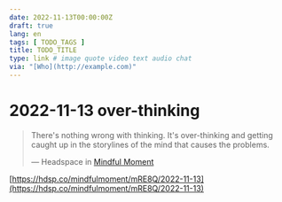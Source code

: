 ```yaml
---
date: 2022-11-13T00:00:00Z
draft: true
lang: en
tags: [ TODO_TAGS ]
title: TODO_TITLE
type: link # image quote video text audio chat
via: "[Who](http://example.com)"
---
```



# 2022-11-13 over-thinking


> There's nothing wrong with thinking. It's over-thinking and getting caught up in the storylines of the mind that causes the problems.
>
> — Headspace in [Mindful Moment](https://hdsp.co/mindfulmoment/mRE8Q/2022-11-13)

[https://hdsp.co/mindfulmoment/mRE8Q/2022-11-13](https://hdsp.co/mindfulmoment/mRE8Q/2022-11-13)

